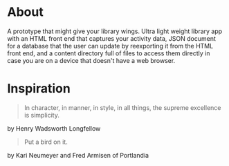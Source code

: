 # About
A prototype that might give your library wings. Ultra light weight library app with an HTML front end that captures your activity data, JSON document for a database that the user can update by reexporting it from the HTML front end, and a content directory full of files to access them directly in case you are on a device that doesn't have a web browser.

# Inspiration
> In character, in manner, in style, in all things, the supreme excellence is simplicity.

by Henry Wadsworth Longfellow 

> Put a bird on it.

by Kari Neumeyer and Fred Armisen of Portlandia
